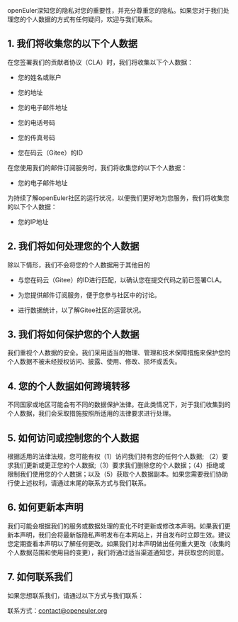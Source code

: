 <ClientOnly>
  <common-banner
      :pc-src="'/img/security/privacy-banner.png'"
      :mobile-src="'/img/security/privacy-banner.png'"
      :inside-name="'LEGAL NOTICE'"
      :outside-name="i18n.security.PRIVACY"
  ></common-banner>
</ClientOnly>
<div class="markdown">

openEuler深知您的隐私对您的重要性，并充分尊重您的隐私。如果您对于我们处理您的个人数据的方式有任何疑问，欢迎与我们联系。

## 1. 我们将收集您的以下个人数据

在您签署我们的贡献者协议（CLA）时，我们将收集以下个人数据：

+ 您的姓名或账户

+ 您的地址

+ 您的电子邮件地址

+ 您的电话号码

+ 您的传真号码

+ 您在码云（Gitee）的ID

在您使用我们的邮件订阅服务时，我们将收集您的以下个人数据：

+ 您的电子邮件地址

为持续了解openEuler社区的运行状况，以便我们更好地为您服务，我们将收集您的以下个人数据：

+ 您的IP地址

## 2. 我们将如何处理您的个人数据

除以下情形，我们不会将您的个人数据用于其他目的

+ 与您在码云（Gitee）的ID进行匹配，以确认您在提交代码之前已签署CLA。

+ 为您提供邮件订阅服务，便于您参与社区中的讨论。

+ 进行数据统计，以了解Gitee社区的运营状况。

## 3. 我们将如何保护您的个人数据

我们重视个人数据的安全。我们采用适当的物理、管理和技术保障措施来保护您的个人数据不被未经授权访问、披露、使用、修改、损坏或丢失。

## 4. 您的个人数据如何跨境转移

不同国家或地区可能会有不同的数据保护法律。在此类情况下，对于我们收集到的个人数据，我们会采取措施按照所适用的法律要求进行处理。

## 5. 如何访问或控制您的个人数据

根据适用的法律法规，您可能有权（1）访问我们持有您的任何个人数据; （2）要求我们更新或更正您的个人数据;（3）要求我们删除您的个人数据；（4）拒绝或限制我们使用您的个人数据；以及（5）获取个人数据副本。如果您需要我们协助行使上述权利，请通过末尾的联系方式与我们联系。

## 6. 如何更新本声明

我们可能会根据我们的服务或数据处理的变化不时更新或修改本声明。如果我们更新本声明，我们会将最新版隐私声明发布在本网站上，并自发布时立即生效。建议您定期查看本声明以了解任何更改。如果我们对本声明做出任何重大更改（收集的个人数据范围和使用目的变更），我们将通过适当渠道通知您，并获取您的同意。

## 7. 如何联系我们

如果您想联系我们，请通过以下方式与我们联系： 

联系方式：<contact@openeuler.org>

</div>
